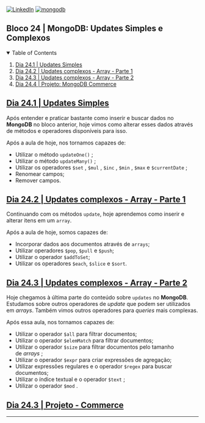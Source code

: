 <!-- PROJECT SHIELDS -->
[![LinkedIn][linkedin-shield]][linkedin-url]
[![mongodb][mongodb-shield]][mongodb-url]

<h2>Bloco 24 | MongoDB: Updates Simples e Complexos</h2>

<!-- TABLE OF CONTENTS -->
<details open="open">
  <summary>Table of Contents</summary>
  <ol>
    <li>
      <a href="#dia-24.1">Dia 24.1 | Updates Simples</a>
    </li>
    <li>
      <a href="#dia-24.2">Dia 24.2 | Updates complexos - Array - Parte 1</a>
    </li>
    <li>
      <a href="#dia-24.3">Dia 24.3 | Updates complexos - Array - Parte 2</a>
    </li>
    <li>
      <a href="#dia-24.4">Dia 24.4 | Projeto: MongoDB Commerce</a>
    </li>
  </ol>
</details>

<!-- Dia 24.1 | Updates Simples -->
## <a id="dia-24.1" href="24.1">Dia 24.1 | Updates Simples</a>
Após entender e praticar bastante como inserir e buscar dados no **MongoDB** no bloco anterior, hoje vimos como alterar esses dados através de métodos e operadores disponíveis para isso.

Após a aula de hoje, nos tornamos capazes de:
- Utilizar o método `updateOne()` ;
- Utilizar o método `updateMany()` ;
- Utilizar os operadores `$set` , `$mul` , `$inc` , `$min` , `$max` e `$currentDate` ;
- Renomear campos;
- Remover campos.

<!-- Dia 24.2 | Updates complexos - Array - Parte 1 -->
## <a id="dia-24.2" href="24.2">Dia 24.2 | Updates complexos - Array - Parte 1</a>
Continuando com os métodos `update`, hoje aprendemos como inserir e alterar itens em um `array`.

Após a aula de hoje, somos capazes de:
- Incorporar dados aos documentos através de `arrays`;
- Utilizar operadores `$pop`, `$pull` e `$push`;
- Utilizar o operador `$addToSet`;
- Utilizar os operadores `$each`, `$slice` e `$sort`.

<!-- Dia 24.3 | Updates complexos - Array - Parte 2 -->
## <a id="dia-24.3" href="24.3">Dia 24.3 | Updates complexos - Array - Parte 2</a>
Hoje chegamos à última parte do conteúdo sobre `updates` no **MongoDB**. Estudamos sobre outros operadores de *update* que podem ser utilizados em *arrays*. Também vimos outros operadores para *queries* mais complexas.

Após essa aula, nos tornamos capazes de:
- Utilizar o operador `$all` para filtrar documentos;
- Utilizar o operador `$elemMatch` para filtrar documentos;
- Utilizar o operador `$size` para filtrar documentos pelo tamanho de *arrays* ;
- Utilizar o operador `$expr` para criar expressões de agregação;
- Utilizar expressões regulares e o operador `$regex` para buscar documentos;
- Utilizar o índice textual e o operador `$text` ;
- Utilizar o operador `$mod` .


<!-- Dia 24.4 | Projeto - Commerce -->
## <a id="dia-24.3" href="24.3">Dia 24.3 | Projeto - Commerce</a>

---

<!-- MARKDOWN LINKS & IMAGES -->
[linkedin-shield]: https://img.shields.io/badge/-LinkedIn-black.svg?style=for-the-badge&logo=linkedin&colorB=555
[linkedin-url]: https://linkedin.com/in/rafaelgeronimo

[mongodb-shield]: https://img.shields.io/badge/MongoDB-%234ea94b.svg?style=for-the-badge&logo=mysql&logoColor=white
[mongodb-url]: https://www.mongodb.com/